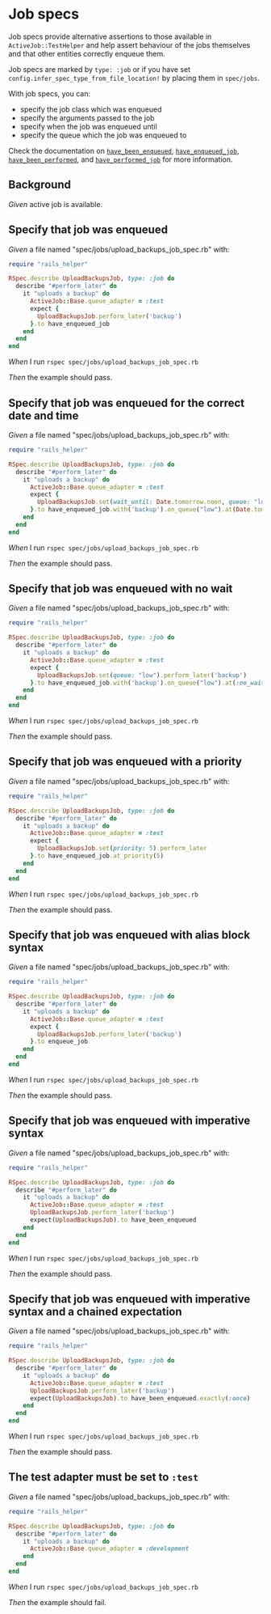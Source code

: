 # Job specs

Job specs provide alternative assertions to those available in `ActiveJob::TestHelper` and help assert behaviour of the jobs themselves and that other entities correctly enqueue them.

  Job specs are marked by `type: :job` or if you have set `config.infer_spec_type_from_file_location!` by placing them in `spec/jobs`.

  With job specs, you can:

  * specify the job class which was enqueued
  * specify the arguments passed to the job
  * specify when the job was enqueued until
  * specify the queue which the job was enqueued to

  Check the documentation on
  [`have_been_enqueued`](../matchers/have-been-enqueued-matcher),
  [`have_enqueued_job`](../matchers/have-enqueued-job-matcher),
  [`have_been_performed`](../matchers/have-been-performed-matcher), and
  [`have_performed_job`](../matchers/have-performed-job-matcher)
  for more information.

## Background

_Given_ active job is available.

## Specify that job was enqueued

_Given_ a file named "spec/jobs/upload_backups_job_spec.rb" with:

```ruby
require "rails_helper"

RSpec.describe UploadBackupsJob, type: :job do
  describe "#perform_later" do
    it "uploads a backup" do
      ActiveJob::Base.queue_adapter = :test
      expect {
        UploadBackupsJob.perform_later('backup')
      }.to have_enqueued_job
    end
  end
end
```

_When_ I run `rspec spec/jobs/upload_backups_job_spec.rb`

_Then_ the example should pass.

## Specify that job was enqueued for the correct date and time

_Given_ a file named "spec/jobs/upload_backups_job_spec.rb" with:

```ruby
require "rails_helper"

RSpec.describe UploadBackupsJob, type: :job do
  describe "#perform_later" do
    it "uploads a backup" do
      ActiveJob::Base.queue_adapter = :test
      expect {
        UploadBackupsJob.set(wait_until: Date.tomorrow.noon, queue: "low").perform_later('backup')
      }.to have_enqueued_job.with('backup').on_queue("low").at(Date.tomorrow.noon)
    end
  end
end
```

_When_ I run `rspec spec/jobs/upload_backups_job_spec.rb`

_Then_ the example should pass.

## Specify that job was enqueued with no wait

_Given_ a file named "spec/jobs/upload_backups_job_spec.rb" with:

```ruby
require "rails_helper"

RSpec.describe UploadBackupsJob, type: :job do
  describe "#perform_later" do
    it "uploads a backup" do
      ActiveJob::Base.queue_adapter = :test
      expect {
        UploadBackupsJob.set(queue: "low").perform_later('backup')
      }.to have_enqueued_job.with('backup').on_queue("low").at(:no_wait)
    end
  end
end
```

_When_ I run `rspec spec/jobs/upload_backups_job_spec.rb`

_Then_ the example should pass.

## Specify that job was enqueued with a priority

_Given_ a file named "spec/jobs/upload_backups_job_spec.rb" with:

```ruby
require "rails_helper"

RSpec.describe UploadBackupsJob, type: :job do
  describe "#perform_later" do
    it "uploads a backup" do
      ActiveJob::Base.queue_adapter = :test
      expect {
        UploadBackupsJob.set(priority: 5).perform_later
      }.to have_enqueued_job.at_priority(5)
    end
  end
end
```

_When_ I run `rspec spec/jobs/upload_backups_job_spec.rb`

_Then_ the example should pass.

## Specify that job was enqueued with alias block syntax

_Given_ a file named "spec/jobs/upload_backups_job_spec.rb" with:

```ruby
require "rails_helper"

RSpec.describe UploadBackupsJob, type: :job do
  describe "#perform_later" do
    it "uploads a backup" do
      ActiveJob::Base.queue_adapter = :test
      expect {
        UploadBackupsJob.perform_later('backup')
      }.to enqueue_job
    end
  end
end
```

_When_ I run `rspec spec/jobs/upload_backups_job_spec.rb`

_Then_ the example should pass.

## Specify that job was enqueued with imperative syntax

_Given_ a file named "spec/jobs/upload_backups_job_spec.rb" with:

```ruby
require "rails_helper"

RSpec.describe UploadBackupsJob, type: :job do
  describe "#perform_later" do
    it "uploads a backup" do
      ActiveJob::Base.queue_adapter = :test
      UploadBackupsJob.perform_later('backup')
      expect(UploadBackupsJob).to have_been_enqueued
    end
  end
end
```

_When_ I run `rspec spec/jobs/upload_backups_job_spec.rb`

_Then_ the example should pass.

## Specify that job was enqueued with imperative syntax and a chained expectation

_Given_ a file named "spec/jobs/upload_backups_job_spec.rb" with:

```ruby
require "rails_helper"

RSpec.describe UploadBackupsJob, type: :job do
  describe "#perform_later" do
    it "uploads a backup" do
      ActiveJob::Base.queue_adapter = :test
      UploadBackupsJob.perform_later('backup')
      expect(UploadBackupsJob).to have_been_enqueued.exactly(:once)
    end
  end
end
```

_When_ I run `rspec spec/jobs/upload_backups_job_spec.rb`

_Then_ the example should pass.

## The test adapter must be set to `:test`

_Given_ a file named "spec/jobs/upload_backups_job_spec.rb" with:

```ruby
require "rails_helper"

RSpec.describe UploadBackupsJob, type: :job do
  describe "#perform_later" do
    it "uploads a backup" do
      ActiveJob::Base.queue_adapter = :development
    end
  end
end
```

_When_ I run `rspec spec/jobs/upload_backups_job_spec.rb`

_Then_ the example should fail.
